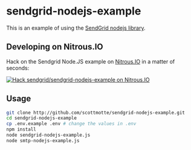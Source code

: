 # sendgrid-nodejs-example

This is an example of using the [SendGrid nodejs library](https://github.com/sendgrid/sendgrid-nodejs).

## Developing on Nitrous.IO

Hack on the Sendgrid Node.JS example on
[Nitrous.IO](https://www.nitrous.io/?utm_source=github.com&utm_campaign=sendgrid-nodejs-example&utm_medium=hackonnitrous) in a matter of
seconds:

[![Hack sendgrid/sendgrid-nodejs-example on
Nitrous.IO](https://d3o0mnbgv6k92a.cloudfront.net/assets/hack-l-v1-3cc067e71372f6045e1949af9d96095b.png)](https://www.nitrous.io/hack_button?source=embed&runtime=nodejs&repo=sendgrid%2Fsendgrid-nodejs-example&file_to_open=README.nitrous.md)

## Usage

```bash
git clone http://github.com/scottmotte/sendgrid-nodejs-example.git
cd sendgrid-nodejs-example
cp .env.example .env # change the values in .env
npm install
node sendgrid-nodejs-example.js
node smtp-nodejs-example.js
```
